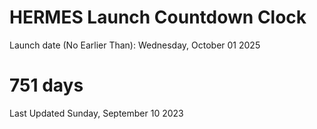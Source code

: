 # HERMES Launch Countdown Clock

Launch date (No Earlier Than): Wednesday, October 01 2025
# 751 days

Last Updated Sunday, September 10 2023